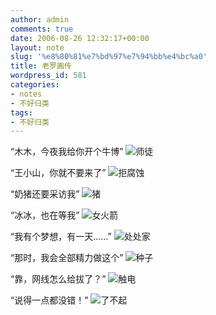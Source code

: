 ```yaml
---
author: admin
comments: true
date: 2006-08-26 12:32:17+00:00
layout: note
slug: '%e8%80%81%e7%bd%97%e7%94%bb%e4%bc%a0'
title: 老罗画传
wordpress_id: 581
categories:
- notes
- 不好归类
tags:
- 不好归类
---
```


“木木，今夜我给你开个牛博”
![师徒](http://photo3.yupoo.com/20051129/20051129025055_579051712.jpg)

“王小山，你就不要来了”
![拒腐蚀](http://photo3.yupoo.com/20051129/20051129025055_1866709325.jpg)
<!-- more -->
“奶猪还要采访我”
![猪](http://photo3.yupoo.com/20051129/20051129025055_513769848.jpg)

“冰冰，也在等我”
![女火箭](http://photo3.yupoo.com/20051129/20051129025054_883855597.jpg)

“我有个梦想，有一天……”
![处处家](http://photo3.yupoo.com/20051129/20051129025055_1032433513_m.jpg)

“那时，我会全部精力做这个”
![种子](http://photo3.yupoo.com/20051129/20051129025055_721416884.jpg)

“靠，网线怎么给拔了？”
![触电](http://photo3.yupoo.com/20051129/20051129025055_1700629816.jpg)

“说得一点都没错！”
![了不起](http://photo3.yupoo.com/20051129/20051129025054_2066891818.jpg)
